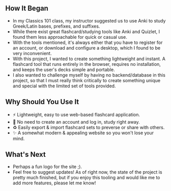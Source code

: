 ## How It Began
- In my Classics 101 class, my instructor suggested us to use Anki to study Greek/Latin bases, prefixes, and suffixes.
- While there exist great flashcard/studying tools like Anki and Quizlet, I found them less approachable for quick or casual use.
- With the tools mentioned, it's always either that you have to register for an account, or download and configure a desktop, which I found to be very inconvenient.
- With this project, I wanted to create something lightweight and instant. A flashcard tool that runs entirely in the browser, requires no installation, and keeps the user's decks simple and portable.
- I also wanted to challenge myself by having no backend/database in this project, so that I must really think critically to create something unique and special with the limited set of tools provided.

## Why Should You Use It
- ⚡ Lightweight, easy to use web-based flashcard application.
- 🚀 No need to create an account and log in, study right away.
- ♻️ Easily export & import flashcard sets to preverse or share with others.
- ✨ A somewhat modern & appealing website so you won't lose your mind.

## What's Next
- Perhaps a fun logo for the site ;).
- Feel free to suggest updates! As of right now, the state of the project is pretty much finished, but if you enjoy this tooling and would like me to add more features, please let me know!
